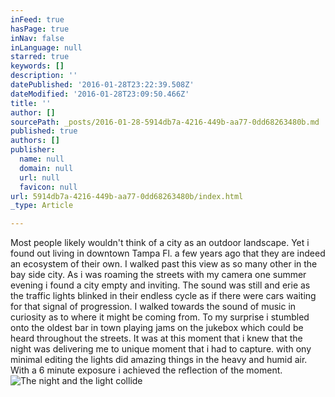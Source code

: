 ```yaml
---
inFeed: true
hasPage: true
inNav: false
inLanguage: null
starred: true
keywords: []
description: ''
datePublished: '2016-01-28T23:22:39.508Z'
dateModified: '2016-01-28T23:09:50.466Z'
title: ''
author: []
sourcePath: _posts/2016-01-28-5914db7a-4216-449b-aa77-0dd68263480b.md
published: true
authors: []
publisher:
  name: null
  domain: null
  url: null
  favicon: null
url: 5914db7a-4216-449b-aa77-0dd68263480b/index.html
_type: Article

---
```

Most people likely wouldn't think of a city as an outdoor landscape.  Yet i found out living in downtown Tampa Fl. a few years ago that they are indeed an ecosystem of their own.  I walked past this view as so many other in the bay side city.  As i was roaming the streets with my camera one summer evening i found a city empty and inviting. The sound was still and erie as the traffic lights blinked in their endless cycle as if there were cars waiting for that signal of progression.  I walked towards the sound of music in curiosity as to where it might be coming from.  To my surprise i stumbled onto the oldest bar in town playing jams on the jukebox which could be heard throughout the streets.  It was at this moment that i knew that the night was delivering me to unique moment that i had to capture.  with ony minimal editing the lights did amazing things in the heavy and humid air.  With a 6 minute exposure i achieved the reflection of the moment.
![The night and the light collide](https://s3-us-west-2.amazonaws.com/the-grid-img/p/a87c7c005896bae5bae8dda30fbbbf13bdf2b4ac.jpg)